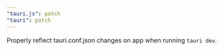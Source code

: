 ```yaml
---
"tauri.js": patch
"tauri": patch
---
```


Properly reflect tauri.conf.json changes on app when running `tauri dev`.
